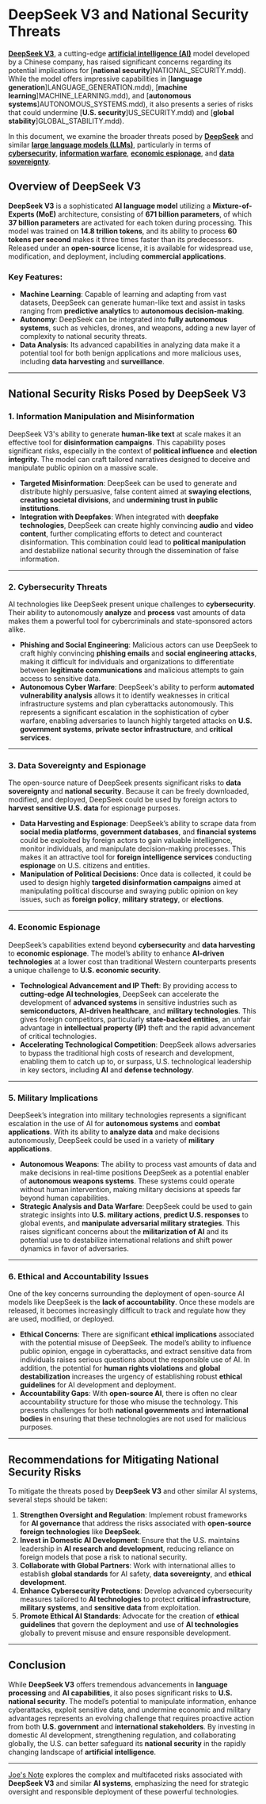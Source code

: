# DeepSeek V3 and National Security Threats

[**DeepSeek V3**](deepseek_v3.md), a cutting-edge [**artificial intelligence (AI)**](https://en.wikipedia.org/wiki/Artificial_intelligence) model developed by a Chinese company, has raised significant concerns regarding its potential implications for \[**national security**]NATIONAL\_SECURITY.mdd). While the model offers impressive capabilities in \[**language generation**]LANGUAGE\_GENERATION.mdd), \[**machine learning**]MACHINE\_LEARNING.mdd), and \[**autonomous systems**]AUTONOMOUS\_SYSTEMS.mdd), it also presents a series of risks that could undermine \[**U.S. security**]US\_SECURITY.mdd) and \[**global stability**]GLOBAL\_STABILITY.mdd).

In this document, we examine the broader threats posed by [**DeepSeek**](deepseek_v3.md) and similar [**large language models (LLMs)**](../ai/large_language_models.md), particularly in terms of [**cybersecurity**](../security/cybersecurity.md), [**information warfare**](../security/information_warfare.md), [**economic espionage**](../strategy/economic_espionage.md), and [**data sovereignty**](data_sovereignty.md).

## **Overview of DeepSeek V3**

**DeepSeek V3** is a sophisticated **AI language model** utilizing a **Mixture-of-Experts (MoE)** architecture, consisting of **671 billion parameters**, of which **37 billion parameters** are activated for each token during processing. This model was trained on **14.8 trillion tokens**, and its ability to process **60 tokens per second** makes it three times faster than its predecessors. Released under an **open-source** license, it is available for widespread use, modification, and deployment, including **commercial applications**.

### Key Features:

* **Machine Learning**: Capable of learning and adapting from vast datasets, DeepSeek can generate human-like text and assist in tasks ranging from **predictive analytics** to **autonomous decision-making**.
* **Autonomy**: DeepSeek can be integrated into **fully autonomous systems**, such as vehicles, drones, and weapons, adding a new layer of complexity to national security threats.
* **Data Analysis**: Its advanced capabilities in analyzing data make it a potential tool for both benign applications and more malicious uses, including **data harvesting** and **surveillance**.

***

## **National Security Risks Posed by DeepSeek V3**

### **1. Information Manipulation and Misinformation**

DeepSeek V3's ability to generate **human-like text** at scale makes it an effective tool for **disinformation campaigns**. This capability poses significant risks, especially in the context of **political influence** and **election integrity**. The model can craft tailored narratives designed to deceive and manipulate public opinion on a massive scale.

* **Targeted Misinformation**: DeepSeek can be used to generate and distribute highly persuasive, false content aimed at **swaying elections**, **creating societal divisions**, and **undermining trust in public institutions**.
* **Integration with Deepfakes**: When integrated with **deepfake technologies**, DeepSeek can create highly convincing **audio** and **video content**, further complicating efforts to detect and counteract disinformation. This combination could lead to **political manipulation** and destabilize national security through the dissemination of false information.

***

### **2. Cybersecurity Threats**

AI technologies like DeepSeek present unique challenges to **cybersecurity**. Their ability to autonomously **analyze** and **process** vast amounts of data makes them a powerful tool for cybercriminals and state-sponsored actors alike.

* **Phishing and Social Engineering**: Malicious actors can use DeepSeek to craft highly convincing **phishing emails** and **social engineering attacks**, making it difficult for individuals and organizations to differentiate between **legitimate communications** and malicious attempts to gain access to sensitive data.
* **Autonomous Cyber Warfare**: DeepSeek's ability to perform **automated vulnerability analysis** allows it to identify weaknesses in critical infrastructure systems and plan cyberattacks autonomously. This represents a significant escalation in the sophistication of cyber warfare, enabling adversaries to launch highly targeted attacks on **U.S. government systems**, **private sector infrastructure**, and **critical services**.

***

### **3. Data Sovereignty and Espionage**

The open-source nature of DeepSeek presents significant risks to **data sovereignty** and **national security**. Because it can be freely downloaded, modified, and deployed, DeepSeek could be used by foreign actors to **harvest sensitive U.S. data** for espionage purposes.

* **Data Harvesting and Espionage**: DeepSeek’s ability to scrape data from **social media platforms**, **government databases**, and **financial systems** could be exploited by foreign actors to gain valuable intelligence, monitor individuals, and manipulate decision-making processes. This makes it an attractive tool for **foreign intelligence services** conducting **espionage** on U.S. citizens and entities.
* **Manipulation of Political Decisions**: Once data is collected, it could be used to design highly **targeted disinformation campaigns** aimed at manipulating political discourse and swaying public opinion on key issues, such as **foreign policy**, **military strategy**, or **elections**.

***

### **4. Economic Espionage**

DeepSeek’s capabilities extend beyond **cybersecurity** and **data harvesting** to **economic espionage**. The model’s ability to enhance **AI-driven technologies** at a lower cost than traditional Western counterparts presents a unique challenge to **U.S. economic security**.

* **Technological Advancement and IP Theft**: By providing access to **cutting-edge AI technologies**, DeepSeek can accelerate the development of **advanced systems** in sensitive industries such as **semiconductors**, **AI-driven healthcare**, and **military technologies**. This gives foreign competitors, particularly **state-backed entities**, an unfair advantage in **intellectual property (IP)** theft and the rapid advancement of critical technologies.
* **Accelerating Technological Competition**: DeepSeek allows adversaries to bypass the traditional high costs of research and development, enabling them to catch up to, or surpass, U.S. technological leadership in key sectors, including **AI** and **defense technology**.

***

### **5. Military Implications**

DeepSeek’s integration into military technologies represents a significant escalation in the use of AI for **autonomous systems** and **combat applications**. With its ability to **analyze data** and make decisions autonomously, DeepSeek could be used in a variety of **military applications**.

* **Autonomous Weapons**: The ability to process vast amounts of data and make decisions in real-time positions DeepSeek as a potential enabler of **autonomous weapons systems**. These systems could operate without human intervention, making military decisions at speeds far beyond human capabilities.
* **Strategic Analysis and Data Warfare**: DeepSeek could be used to gain strategic insights into **U.S. military actions**, **predict U.S. responses** to global events, and **manipulate adversarial military strategies**. This raises significant concerns about the **militarization of AI** and its potential use to destabilize international relations and shift power dynamics in favor of adversaries.

***

### **6. Ethical and Accountability Issues**

One of the key concerns surrounding the deployment of open-source AI models like DeepSeek is the **lack of accountability**. Once these models are released, it becomes increasingly difficult to track and regulate how they are used, modified, or deployed.

* **Ethical Concerns**: There are significant **ethical implications** associated with the potential misuse of DeepSeek. The model’s ability to influence public opinion, engage in cyberattacks, and extract sensitive data from individuals raises serious questions about the responsible use of AI. In addition, the potential for **human rights violations** and **global destabilization** increases the urgency of establishing robust **ethical guidelines** for AI development and deployment.
* **Accountability Gaps**: With **open-source AI**, there is often no clear accountability structure for those who misuse the technology. This presents challenges for both **national governments** and **international bodies** in ensuring that these technologies are not used for malicious purposes.

***

## **Recommendations for Mitigating National Security Risks**

To mitigate the threats posed by **DeepSeek V3** and other similar AI systems, several steps should be taken:

1. **Strengthen Oversight and Regulation**: Implement robust frameworks for **AI governance** that address the risks associated with **open-source foreign technologies** like **DeepSeek**.
2. **Invest in Domestic AI Development**: Ensure that the U.S. maintains leadership in **AI research and development**, reducing reliance on foreign models that pose a risk to national security.
3. **Collaborate with Global Partners**: Work with international allies to establish **global standards** for AI safety, **data sovereignty**, and **ethical development**.
4. **Enhance Cybersecurity Protections**: Develop advanced cybersecurity measures tailored to **AI technologies** to protect **critical infrastructure**, **military systems**, and **sensitive data** from exploitation.
5. **Promote Ethical AI Standards**: Advocate for the creation of **ethical guidelines** that govern the deployment and use of **AI technologies** globally to prevent misuse and ensure responsible development.

***

## **Conclusion**

While **DeepSeek V3** offers tremendous advancements in **language processing** and **AI capabilities**, it also poses significant risks to **U.S. national security**. The model’s potential to manipulate information, enhance cyberattacks, exploit sensitive data, and undermine economic and military advantages represents an evolving challenge that requires proactive action from both **U.S. government** and **international stakeholders**. By investing in domestic AI development, strengthening regulation, and collaborating globally, the U.S. can better safeguard its **national security** in the rapidly changing landscape of **artificial intelligence**.

***

[Joe's Note](https://github.com/rolodexter/rolodexter/tree/master/literary_products/joes_notes) explores the complex and multifaceted risks associated with **DeepSeek V3** and similar **AI systems**, emphasizing the need for strategic oversight and responsible deployment of these powerful technologies.
